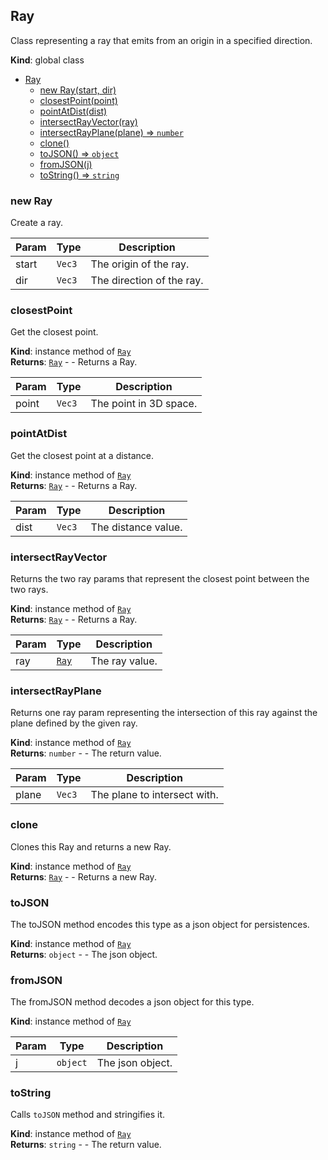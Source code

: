 <a name="Ray"></a>

## Ray
Class representing a ray that emits from an origin in a specified direction.

**Kind**: global class  

* [Ray](#Ray)
    * [new Ray(start, dir)](#new-Ray)
    * [closestPoint(point)](#closestPoint)
    * [pointAtDist(dist)](#pointAtDist)
    * [intersectRayVector(ray)](#intersectRayVector)
    * [intersectRayPlane(plane) ⇒ <code>number</code>](#intersectRayPlane)
    * [clone()](#clone)
    * [toJSON() ⇒ <code>object</code>](#toJSON)
    * [fromJSON(j)](#fromJSON)
    * [toString() ⇒ <code>string</code>](#toString)

<a name="new_Ray_new"></a>

### new Ray
Create a ray.


| Param | Type | Description |
| --- | --- | --- |
| start | <code>Vec3</code> | The origin of the ray. |
| dir | <code>Vec3</code> | The direction of the ray. |

<a name="Ray+closestPoint"></a>

### closestPoint
Get the closest point.

**Kind**: instance method of [<code>Ray</code>](#Ray)  
**Returns**: [<code>Ray</code>](#Ray) - - Returns a Ray.  

| Param | Type | Description |
| --- | --- | --- |
| point | <code>Vec3</code> | The point in 3D space. |

<a name="Ray+pointAtDist"></a>

### pointAtDist
Get the closest point at a distance.

**Kind**: instance method of [<code>Ray</code>](#Ray)  
**Returns**: [<code>Ray</code>](#Ray) - - Returns a Ray.  

| Param | Type | Description |
| --- | --- | --- |
| dist | <code>Vec3</code> | The distance value. |

<a name="Ray+intersectRayVector"></a>

### intersectRayVector
Returns the two ray params that represent the closest point between the two rays.

**Kind**: instance method of [<code>Ray</code>](#Ray)  
**Returns**: [<code>Ray</code>](#Ray) - - Returns a Ray.  

| Param | Type | Description |
| --- | --- | --- |
| ray | [<code>Ray</code>](#Ray) | The ray value. |

<a name="Ray+intersectRayPlane"></a>

### intersectRayPlane
Returns one ray param representing the intersectionof this ray against the plane defined by the given ray.

**Kind**: instance method of [<code>Ray</code>](#Ray)  
**Returns**: <code>number</code> - - The return value.  

| Param | Type | Description |
| --- | --- | --- |
| plane | <code>Vec3</code> | The plane to intersect with. |

<a name="Ray+clone"></a>

### clone
Clones this Ray and returns a new Ray.

**Kind**: instance method of [<code>Ray</code>](#Ray)  
**Returns**: [<code>Ray</code>](#Ray) - - Returns a new Ray.  
<a name="Ray+toJSON"></a>

### toJSON
The toJSON method encodes this type as a json object for persistences.

**Kind**: instance method of [<code>Ray</code>](#Ray)  
**Returns**: <code>object</code> - - The json object.  
<a name="Ray+fromJSON"></a>

### fromJSON
The fromJSON method decodes a json object for this type.

**Kind**: instance method of [<code>Ray</code>](#Ray)  

| Param | Type | Description |
| --- | --- | --- |
| j | <code>object</code> | The json object. |

<a name="Ray+toString"></a>

### toString
Calls `toJSON` method and stringifies it.

**Kind**: instance method of [<code>Ray</code>](#Ray)  
**Returns**: <code>string</code> - - The return value.  
